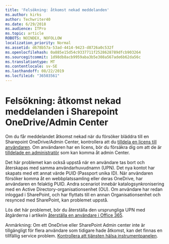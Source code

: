```yaml
---
title: 'Felsökning: åtkomst nekad meddelanden'
ms.author: kirks
author: Techwriter40
ms.date: 6/29/2018
ms.audience: ITPro
ms.topic: article
ROBOTS: NOINDEX, NOFOLLOW
localization_priority: Normal
ms.assetid: d678b57a-53ad-4414-9423-d8726a0c532f
ms.openlocfilehash: 0a885e15d54c9337711f2528628789dfcb903264
ms.sourcegitcommit: 1d98db8acb9959aba3b5e308a567ade6b62da56c
ms.translationtype: MT
ms.contentlocale: sv-SE
ms.lasthandoff: 08/22/2019
ms.locfileid: "36503561"
---
```

# <a name="troubleshoot-access-denied-messages-in-sharepointonedrive-admin-center"></a>Felsökning: åtkomst nekad meddelanden i Sharepoint OneDrive/Admin Center

Om du får meddelandet åtkomst nekad när du försöker bläddra till en Sharepoint OneDrive/Admin Center, kontrollera att du [tilldela en licens till användaren](https://docs.microsoft.com/office365/admin/subscriptions-and-billing/assign-licenses-to-users?view=o365-worldwide&amp;tabs=One). Om användaren har en licens, bör du försäkra dig om att de är [tilldelade en administratör](https://docs.microsoft.com/office365/admin/add-users/about-admin-roles?view=o365-worldwide) som kan komma åt admin Center.

Det här problemet kan också uppstå när en användare tas bort och återskapas med samma användarhuvudnamn (UPN). Det nya kontot har skapats med ett annat värde PUID (Passport unika ID). När användaren försöker komma åt en webbplatssamling eller deras OneDrive, har användaren en felaktig PUID. Andra scenariot innebär katalogsynkronisering med en Active Directory-organisationsenhet (OU). Om användare har redan inloggad i SharePoint, och har flyttats till en annan Organisationsenhet och resynced med SharePoint, kan problemet uppstå.

Lös det här problemet, bör du återställa den ursprungliga UPN med åtgärderna i artikeln [återställa en användare i Office 365](https://docs.microsoft.com/office365/admin/add-users/restore-user?view=o365-worldwide).

Anmärkning: Om ett OneDrive eller SharePoint Admin center inte är tillgängligt för flera användare som tidigare hade åtkomst, kan det finnas en tillfällig service problem.  [Kontrollera att tjänsten hälsa instrumentpanelen](https://portal.office.com/adminportal/home#/servicehealth).


